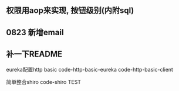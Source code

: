 ## 权限用aop来实现, 按钮级别(内附sql) 
## 0823 新增email

## 补一下README

eureka配置http basic
code-http-basic-eureka
code-http-basic-client

简单整合shiro
code-shiro 
TEST

